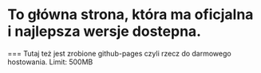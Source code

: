 # To główna strona, która ma oficjalna i najlepsza wersje dostepna.  
===
Tutaj też jest zrobione github-pages czyli rzecz do darmowego hostowania.
Limit: 500MB 

